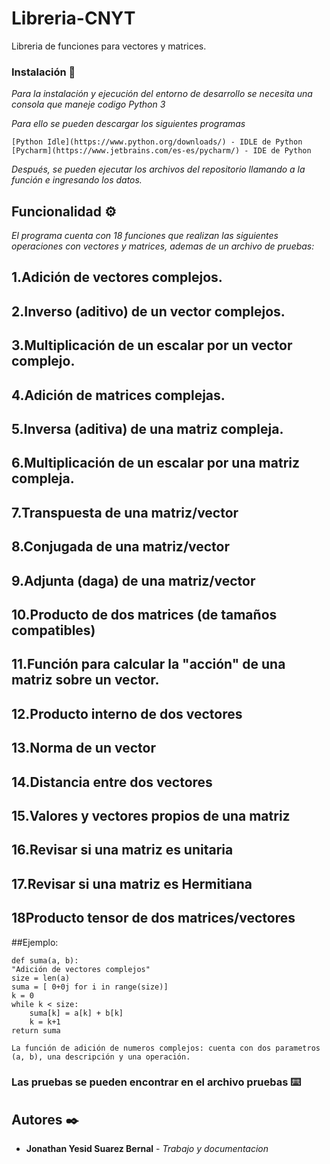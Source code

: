 # Libreria-CNYT
Libreria de funciones para vectores y matrices.

### Instalación 🔧

_Para la instalación y ejecución del entorno de desarrollo se necesita una consola que maneje codigo Python 3_

_Para ello se pueden descargar los siguientes programas_

```
[Python Idle](https://www.python.org/downloads/) - IDLE de Python
[Pycharm](https://www.jetbrains.com/es-es/pycharm/) - IDE de Python
```

_Después, se pueden ejecutar los archivos del repositorio llamando a la función e ingresando los datos._

## Funcionalidad ⚙️

_El programa cuenta con 18 funciones que realizan las siguientes operaciones con vectores y matrices, ademas de un archivo de pruebas:_

## 1.Adición de vectores complejos.
## 2.Inverso (aditivo) de un vector complejos.
## 3.Multiplicación de un escalar por un vector complejo.
## 4.Adición de matrices complejas.
## 5.Inversa (aditiva) de una matriz compleja.
## 6.Multiplicación de un escalar por una matriz compleja.
## 7.Transpuesta de una matriz/vector
## 8.Conjugada de una matriz/vector
## 9.Adjunta (daga) de una matriz/vector
## 10.Producto de dos matrices (de tamaños compatibles)
## 11.Función para calcular la "acción" de una matriz sobre un vector.
## 12.Producto interno de dos vectores
## 13.Norma de un vector
## 14.Distancia entre dos vectores
## 15.Valores  y vectores propios de una matriz
## 16.Revisar si una matriz es unitaria
## 17.Revisar si una matriz es Hermitiana
## 18Producto tensor de dos matrices/vectores
 
##Ejemplo:

    def suma(a, b):
    "Adición de vectores complejos"
    size = len(a)
    suma = [ 0+0j for i in range(size)]
    k = 0
    while k < size:
        suma[k] = a[k] + b[k]
        k = k+1
    return suma

```
La función de adición de numeros complejos: cuenta con dos parametros (a, b), una descripción y una operación.
```

### Las pruebas se pueden encontrar en el archivo **pruebas** ⌨️

## Autores ✒️

* **Jonathan Yesid Suarez Bernal** - *Trabajo y documentacion* 
